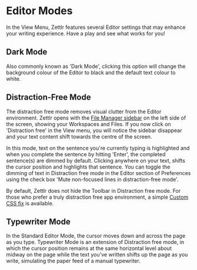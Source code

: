 # Editor Modes

In the View Menu, Zettlr features several Editor settings that may enhance your writing experience. Have a play and see what works for you!

## Dark Mode

Also commonly known as 'Dark Mode', clicking this option will change the background colour of the Editor to black and the default text colour to white.

## Distraction-Free Mode

The distraction free mode removes visual clutter from the Editor environment. Zettlr opens with the [File Manager sidebar](file-manager.md) on the left side of the screen, showing your Workspaces and Files. If you now click on 'Distraction free' in the View menu, you will notice the sidebar disappear and your text content shift towards the centre of the screen.

In this mode, text on the sentence you're currently typing is highlighted and when you complete the sentence by hitting 'Enter', the completed sentence(s) are dimmed by default. Clicking anywhere on your text, shifts the cursor position and highlights that sentence. You can toggle the dimming of text in Distraction free mode in the Editor section of Preferences using the check box 'Mute non-focused lines in distraction-free mode'.   

By default, Zettlr does not hide the Toolbar in Distraction free mode. For those who prefer a truly distraction free app environment, a simple [Custom CSS fix](https://docs.zettlr.com/en/core/custom-css/#hide-the-toolbar-in-distraction-free) is available.

## Typewriter Mode

In the Standard Editor Mode, the cursor moves down and across the page as you type. Typewriter Mode is an extension of Distraction free mode, in which the cursor position remains at the same horizontal level about midway on the page while the text you've written shifts up the page as you write, simulating the paper feed of a manual typewriter. 

